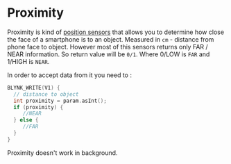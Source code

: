 # Proximity

Proximity is kind of [position sensors](https://developer.android.com/guide/topics/sensors/sensors_position.html) that allows you to determine how close the face of a smartphone is to an object. Measured in `cm` - distance from phone face to object. However most of this sensors returns only FAR / NEAR information. So return value will be `0/1`. Where 0/LOW is `FAR` and 1/HIGH is `NEAR`.

In order to accept data from it you need to :

```cpp
BLYNK_WRITE(V1) {
  // distance to object
  int proximity = param.asInt();
  if (proximity) {
     //NEAR
  } else {
     //FAR
  }
}
```

Proximity doesn't work in background.

